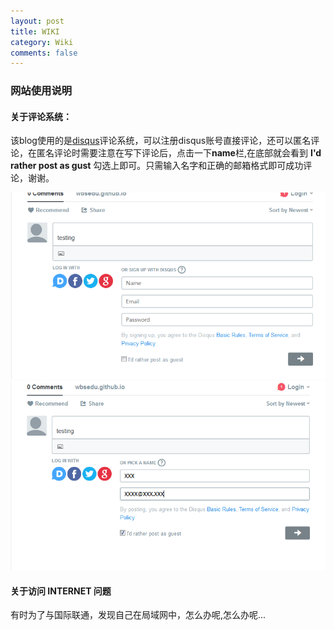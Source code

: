 ```yaml
---
layout: post
title: WIKI
category: Wiki
comments: false
---
```

### 网站使用说明
#### 关于评论系统：
该blog使用的是[disqus](https://disqus.com)评论系统，可以注册disqus账号直接评论，还可以匿名评论，在匿名评论时需要注意在写下评论后，点击一下**name**栏,在底部就会看到 **I'd rather post as gust** 勾选上即可。只需输入名字和正确的邮箱格式即可成功评论，谢谢。

![name](/images/name.PNG)
![gust](/images/gust.PNG)

#### 关于访问 INTERNET 问题
有时为了与国际联通，发现自己在局域网中，怎么办呢,怎么办呢...
